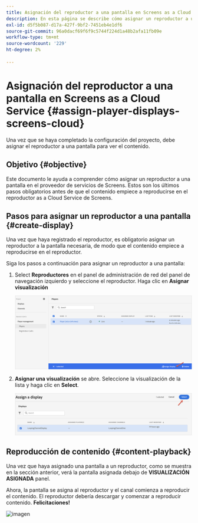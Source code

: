 ```yaml
---
title: Asignación del reproductor a una pantalla en Screens as a Cloud Service
description: En esta página se describe cómo asignar un reproductor a una pantalla de Screens as a Cloud Service.
exl-id: d5f5b087-d17a-427f-9bf2-7451eb4e1df6
source-git-commit: 96a0dacf69f6f9c5744f224d1a48b2afa11fb09e
workflow-type: tm+mt
source-wordcount: '229'
ht-degree: 2%

---
```


# Asignación del reproductor a una pantalla en Screens as a Cloud Service {#assign-player-displays-screens-cloud}

Una vez que se haya completado la configuración del proyecto, debe asignar el reproductor a una pantalla para ver el contenido.

## Objetivo {#objective}

Este documento le ayuda a comprender cómo asignar un reproductor a una pantalla en el proveedor de servicios de Screens. Estos son los últimos pasos obligatorios antes de que el contenido empiece a reproducirse en el reproductor as a Cloud Service de Screens.

## Pasos para asignar un reproductor a una pantalla {#create-display}

Una vez que haya registrado el reproductor, es obligatorio asignar un reproductor a la pantalla necesaria, de modo que el contenido empiece a reproducirse en el reproductor.

Siga los pasos a continuación para asignar un reproductor a una pantalla:

1. Select **Reproductores** en el panel de administración de red del panel de navegación izquierdo y seleccione el reproductor. Haga clic en **Asignar visualización**

   ![imagen](/help/screens-cloud/assets/player/register-player7.png)

1. **Asignar una visualización** se abre. Seleccione la visualización de la lista y haga clic en **Select**.

   ![imagen](/help/screens-cloud/assets/player/register-player8.png)

## Reproducción de contenido {#content-playback}

Una vez que haya asignado una pantalla a un reproductor, como se muestra en la sección anterior, verá la pantalla asignada debajo de **VISUALIZACIÓN ASIGNADA** panel.

Ahora, la pantalla se asigna al reproductor y el canal comienza a reproducir el contenido. El reproductor debería descargar y comenzar a reproducir contenido. **Felicitaciones!**

![imagen](/help/screens-cloud/assets/player/output.gif)
